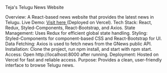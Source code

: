 Teja's Telugu News Website

Overview: A React-based news website that provides the latest news in Telugu.
Live Demo: [Visit here ](https://telugunewstej.vercel.app/)(Deployed on Vercel).
Tech Stack: React, Redux, Styled-Components, React-Bootstrap, and Axios.
State Management: Uses Redux for efficient global state handling.
Styling: Styled-Components for component-based CSS and React-Bootstrap for UI.
Data Fetching: Axios is used to fetch news from the GNews public API.
Installation: Clone the project, run npm install, and start with npm start.
Access: Open http://localhost:8000 after running.
Deployment: Hosted on Vercel for fast and reliable access.
Purpose: Provides a clean, user-friendly interface to browse Telugu news.